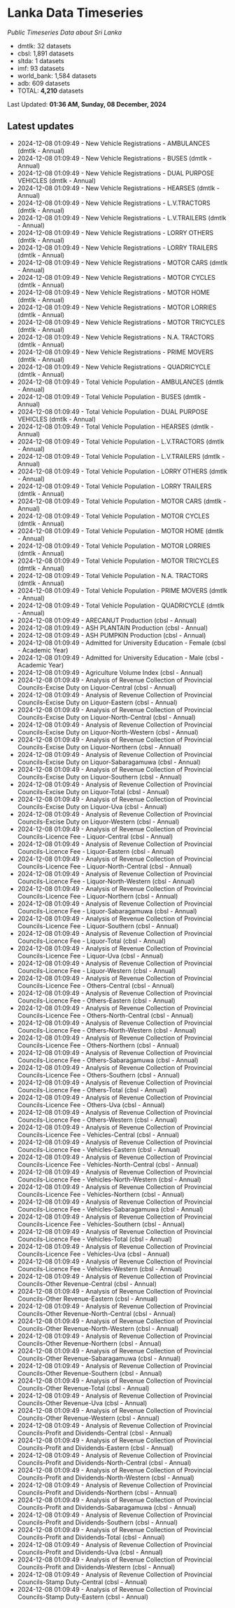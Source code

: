 # Lanka Data Timeseries
*Public Timeseries Data about Sri Lanka*

* dmtlk: 32 datasets
* cbsl: 1,891 datasets
* sltda: 1 datasets
* imf: 93 datasets
* world_bank: 1,584 datasets
* adb: 609 datasets
* TOTAL: **4,210** datasets

Last Updated: **01:36 AM, Sunday, 08 December, 2024**

## Latest updates

* 2024-12-08 01:09:49 - New Vehicle Registrations - AMBULANCES (dmtlk - Annual)
* 2024-12-08 01:09:49 - New Vehicle Registrations - BUSES (dmtlk - Annual)
* 2024-12-08 01:09:49 - New Vehicle Registrations - DUAL PURPOSE VEHICLES (dmtlk - Annual)
* 2024-12-08 01:09:49 - New Vehicle Registrations - HEARSES (dmtlk - Annual)
* 2024-12-08 01:09:49 - New Vehicle Registrations - L.V.TRACTORS (dmtlk - Annual)
* 2024-12-08 01:09:49 - New Vehicle Registrations - L.V.TRAILERS (dmtlk - Annual)
* 2024-12-08 01:09:49 - New Vehicle Registrations - LORRY OTHERS (dmtlk - Annual)
* 2024-12-08 01:09:49 - New Vehicle Registrations - LORRY TRAILERS (dmtlk - Annual)
* 2024-12-08 01:09:49 - New Vehicle Registrations - MOTOR CARS (dmtlk - Annual)
* 2024-12-08 01:09:49 - New Vehicle Registrations - MOTOR CYCLES (dmtlk - Annual)
* 2024-12-08 01:09:49 - New Vehicle Registrations - MOTOR HOME (dmtlk - Annual)
* 2024-12-08 01:09:49 - New Vehicle Registrations - MOTOR LORRIES (dmtlk - Annual)
* 2024-12-08 01:09:49 - New Vehicle Registrations - MOTOR TRICYCLES (dmtlk - Annual)
* 2024-12-08 01:09:49 - New Vehicle Registrations - N.A. TRACTORS (dmtlk - Annual)
* 2024-12-08 01:09:49 - New Vehicle Registrations - PRIME MOVERS (dmtlk - Annual)
* 2024-12-08 01:09:49 - New Vehicle Registrations - QUADRICYCLE (dmtlk - Annual)
* 2024-12-08 01:09:49 - Total Vehicle Population - AMBULANCES (dmtlk - Annual)
* 2024-12-08 01:09:49 - Total Vehicle Population - BUSES (dmtlk - Annual)
* 2024-12-08 01:09:49 - Total Vehicle Population - DUAL PURPOSE VEHICLES (dmtlk - Annual)
* 2024-12-08 01:09:49 - Total Vehicle Population - HEARSES (dmtlk - Annual)
* 2024-12-08 01:09:49 - Total Vehicle Population - L.V.TRACTORS (dmtlk - Annual)
* 2024-12-08 01:09:49 - Total Vehicle Population - L.V.TRAILERS (dmtlk - Annual)
* 2024-12-08 01:09:49 - Total Vehicle Population - LORRY OTHERS (dmtlk - Annual)
* 2024-12-08 01:09:49 - Total Vehicle Population - LORRY TRAILERS (dmtlk - Annual)
* 2024-12-08 01:09:49 - Total Vehicle Population - MOTOR CARS (dmtlk - Annual)
* 2024-12-08 01:09:49 - Total Vehicle Population - MOTOR CYCLES (dmtlk - Annual)
* 2024-12-08 01:09:49 - Total Vehicle Population - MOTOR HOME (dmtlk - Annual)
* 2024-12-08 01:09:49 - Total Vehicle Population - MOTOR LORRIES (dmtlk - Annual)
* 2024-12-08 01:09:49 - Total Vehicle Population - MOTOR TRICYCLES (dmtlk - Annual)
* 2024-12-08 01:09:49 - Total Vehicle Population - N.A. TRACTORS (dmtlk - Annual)
* 2024-12-08 01:09:49 - Total Vehicle Population - PRIME MOVERS (dmtlk - Annual)
* 2024-12-08 01:09:49 - Total Vehicle Population - QUADRICYCLE (dmtlk - Annual)
* 2024-12-08 01:09:49 - ARECANUT Production (cbsl - Annual)
* 2024-12-08 01:09:49 - ASH PLANTAIN Production (cbsl - Annual)
* 2024-12-08 01:09:49 - ASH PUMPKIN Production (cbsl - Annual)
* 2024-12-08 01:09:49 - Admitted for University Education - Female (cbsl - Academic Year)
* 2024-12-08 01:09:49 - Admitted for University Education - Male (cbsl - Academic Year)
* 2024-12-08 01:09:49 - Agriculture Volume Index (cbsl - Annual)
* 2024-12-08 01:09:49 - Analysis of Revenue Collection of Provincial Councils-Excise Duty on Liquor-Central (cbsl - Annual)
* 2024-12-08 01:09:49 - Analysis of Revenue Collection of Provincial Councils-Excise Duty on Liquor-Eastern (cbsl - Annual)
* 2024-12-08 01:09:49 - Analysis of Revenue Collection of Provincial Councils-Excise Duty on Liquor-North-Central (cbsl - Annual)
* 2024-12-08 01:09:49 - Analysis of Revenue Collection of Provincial Councils-Excise Duty on Liquor-North-Western (cbsl - Annual)
* 2024-12-08 01:09:49 - Analysis of Revenue Collection of Provincial Councils-Excise Duty on Liquor-Northern (cbsl - Annual)
* 2024-12-08 01:09:49 - Analysis of Revenue Collection of Provincial Councils-Excise Duty on Liquor-Sabaragamuwa (cbsl - Annual)
* 2024-12-08 01:09:49 - Analysis of Revenue Collection of Provincial Councils-Excise Duty on Liquor-Southern (cbsl - Annual)
* 2024-12-08 01:09:49 - Analysis of Revenue Collection of Provincial Councils-Excise Duty on Liquor-Total (cbsl - Annual)
* 2024-12-08 01:09:49 - Analysis of Revenue Collection of Provincial Councils-Excise Duty on Liquor-Uva (cbsl - Annual)
* 2024-12-08 01:09:49 - Analysis of Revenue Collection of Provincial Councils-Excise Duty on Liquor-Western (cbsl - Annual)
* 2024-12-08 01:09:49 - Analysis of Revenue Collection of Provincial Councils-Licence Fee - Liquor-Central (cbsl - Annual)
* 2024-12-08 01:09:49 - Analysis of Revenue Collection of Provincial Councils-Licence Fee - Liquor-Eastern (cbsl - Annual)
* 2024-12-08 01:09:49 - Analysis of Revenue Collection of Provincial Councils-Licence Fee - Liquor-North-Central (cbsl - Annual)
* 2024-12-08 01:09:49 - Analysis of Revenue Collection of Provincial Councils-Licence Fee - Liquor-North-Western (cbsl - Annual)
* 2024-12-08 01:09:49 - Analysis of Revenue Collection of Provincial Councils-Licence Fee - Liquor-Northern (cbsl - Annual)
* 2024-12-08 01:09:49 - Analysis of Revenue Collection of Provincial Councils-Licence Fee - Liquor-Sabaragamuwa (cbsl - Annual)
* 2024-12-08 01:09:49 - Analysis of Revenue Collection of Provincial Councils-Licence Fee - Liquor-Southern (cbsl - Annual)
* 2024-12-08 01:09:49 - Analysis of Revenue Collection of Provincial Councils-Licence Fee - Liquor-Total (cbsl - Annual)
* 2024-12-08 01:09:49 - Analysis of Revenue Collection of Provincial Councils-Licence Fee - Liquor-Uva (cbsl - Annual)
* 2024-12-08 01:09:49 - Analysis of Revenue Collection of Provincial Councils-Licence Fee - Liquor-Western (cbsl - Annual)
* 2024-12-08 01:09:49 - Analysis of Revenue Collection of Provincial Councils-Licence Fee - Others-Central (cbsl - Annual)
* 2024-12-08 01:09:49 - Analysis of Revenue Collection of Provincial Councils-Licence Fee - Others-Eastern (cbsl - Annual)
* 2024-12-08 01:09:49 - Analysis of Revenue Collection of Provincial Councils-Licence Fee - Others-North-Central (cbsl - Annual)
* 2024-12-08 01:09:49 - Analysis of Revenue Collection of Provincial Councils-Licence Fee - Others-North-Western (cbsl - Annual)
* 2024-12-08 01:09:49 - Analysis of Revenue Collection of Provincial Councils-Licence Fee - Others-Northern (cbsl - Annual)
* 2024-12-08 01:09:49 - Analysis of Revenue Collection of Provincial Councils-Licence Fee - Others-Sabaragamuwa (cbsl - Annual)
* 2024-12-08 01:09:49 - Analysis of Revenue Collection of Provincial Councils-Licence Fee - Others-Southern (cbsl - Annual)
* 2024-12-08 01:09:49 - Analysis of Revenue Collection of Provincial Councils-Licence Fee - Others-Total (cbsl - Annual)
* 2024-12-08 01:09:49 - Analysis of Revenue Collection of Provincial Councils-Licence Fee - Others-Uva (cbsl - Annual)
* 2024-12-08 01:09:49 - Analysis of Revenue Collection of Provincial Councils-Licence Fee - Others-Western (cbsl - Annual)
* 2024-12-08 01:09:49 - Analysis of Revenue Collection of Provincial Councils-Licence Fee - Vehicles-Central (cbsl - Annual)
* 2024-12-08 01:09:49 - Analysis of Revenue Collection of Provincial Councils-Licence Fee - Vehicles-Eastern (cbsl - Annual)
* 2024-12-08 01:09:49 - Analysis of Revenue Collection of Provincial Councils-Licence Fee - Vehicles-North-Central (cbsl - Annual)
* 2024-12-08 01:09:49 - Analysis of Revenue Collection of Provincial Councils-Licence Fee - Vehicles-North-Western (cbsl - Annual)
* 2024-12-08 01:09:49 - Analysis of Revenue Collection of Provincial Councils-Licence Fee - Vehicles-Northern (cbsl - Annual)
* 2024-12-08 01:09:49 - Analysis of Revenue Collection of Provincial Councils-Licence Fee - Vehicles-Sabaragamuwa (cbsl - Annual)
* 2024-12-08 01:09:49 - Analysis of Revenue Collection of Provincial Councils-Licence Fee - Vehicles-Southern (cbsl - Annual)
* 2024-12-08 01:09:49 - Analysis of Revenue Collection of Provincial Councils-Licence Fee - Vehicles-Total (cbsl - Annual)
* 2024-12-08 01:09:49 - Analysis of Revenue Collection of Provincial Councils-Licence Fee - Vehicles-Uva (cbsl - Annual)
* 2024-12-08 01:09:49 - Analysis of Revenue Collection of Provincial Councils-Licence Fee - Vehicles-Western (cbsl - Annual)
* 2024-12-08 01:09:49 - Analysis of Revenue Collection of Provincial Councils-Other Revenue-Central (cbsl - Annual)
* 2024-12-08 01:09:49 - Analysis of Revenue Collection of Provincial Councils-Other Revenue-Eastern (cbsl - Annual)
* 2024-12-08 01:09:49 - Analysis of Revenue Collection of Provincial Councils-Other Revenue-North-Central (cbsl - Annual)
* 2024-12-08 01:09:49 - Analysis of Revenue Collection of Provincial Councils-Other Revenue-North-Western (cbsl - Annual)
* 2024-12-08 01:09:49 - Analysis of Revenue Collection of Provincial Councils-Other Revenue-Northern (cbsl - Annual)
* 2024-12-08 01:09:49 - Analysis of Revenue Collection of Provincial Councils-Other Revenue-Sabaragamuwa (cbsl - Annual)
* 2024-12-08 01:09:49 - Analysis of Revenue Collection of Provincial Councils-Other Revenue-Southern (cbsl - Annual)
* 2024-12-08 01:09:49 - Analysis of Revenue Collection of Provincial Councils-Other Revenue-Total (cbsl - Annual)
* 2024-12-08 01:09:49 - Analysis of Revenue Collection of Provincial Councils-Other Revenue-Uva (cbsl - Annual)
* 2024-12-08 01:09:49 - Analysis of Revenue Collection of Provincial Councils-Other Revenue-Western (cbsl - Annual)
* 2024-12-08 01:09:49 - Analysis of Revenue Collection of Provincial Councils-Profit and Dividends-Central (cbsl - Annual)
* 2024-12-08 01:09:49 - Analysis of Revenue Collection of Provincial Councils-Profit and Dividends-Eastern (cbsl - Annual)
* 2024-12-08 01:09:49 - Analysis of Revenue Collection of Provincial Councils-Profit and Dividends-North-Central (cbsl - Annual)
* 2024-12-08 01:09:49 - Analysis of Revenue Collection of Provincial Councils-Profit and Dividends-North-Western (cbsl - Annual)
* 2024-12-08 01:09:49 - Analysis of Revenue Collection of Provincial Councils-Profit and Dividends-Northern (cbsl - Annual)
* 2024-12-08 01:09:49 - Analysis of Revenue Collection of Provincial Councils-Profit and Dividends-Sabaragamuwa (cbsl - Annual)
* 2024-12-08 01:09:49 - Analysis of Revenue Collection of Provincial Councils-Profit and Dividends-Southern (cbsl - Annual)
* 2024-12-08 01:09:49 - Analysis of Revenue Collection of Provincial Councils-Profit and Dividends-Total (cbsl - Annual)
* 2024-12-08 01:09:49 - Analysis of Revenue Collection of Provincial Councils-Profit and Dividends-Uva (cbsl - Annual)
* 2024-12-08 01:09:49 - Analysis of Revenue Collection of Provincial Councils-Profit and Dividends-Western (cbsl - Annual)
* 2024-12-08 01:09:49 - Analysis of Revenue Collection of Provincial Councils-Stamp Duty-Central (cbsl - Annual)
* 2024-12-08 01:09:49 - Analysis of Revenue Collection of Provincial Councils-Stamp Duty-Eastern (cbsl - Annual)